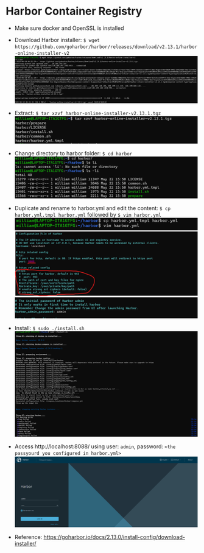 # Harbor Container Registry
- Make sure docker and OpenSSL is installed
- Download Harbor installer: `$ wget https://github.com/goharbor/harbor/releases/download/v2.13.1/harbor-online-installer-v2`
![01_install harbor.png](01_install%20harbor.png)
- Extract: `$ tar xzvf harbor-online-installer-v2.13.1.tgz` ![02_extract.png](02_extract.png)
- Change directory to harbor folder: `$ cd harbor` ![03_cd to harbor.png](03_cd%20to%20harbor.png)
- Duplicate and rename to harbor.yml and edit the content: `$ cp harbor.yml.tmpl harbor.yml` followed by
`$ vim harbor.yml` 
![04_copy and update harbor yaml file.png](04_copy%20and%20update%20harbor%20yaml%20file.png)
![change hostname and comment out https.png](change%20hostname%20and%20comment%20out%20https.png)
![change default UI password.png](change%20default%20UI%20password.png)

- Install: `$ sudo ./install.sh` ![05_execute install shell script.png](05_execute%20install%20shell%20script.png)
- Access http://localhost:8088/ using user: `admin`, password: `<the passyourd you configured in harbor.yml>`
![UI login.png](UI%20login.png)
- Reference: https://goharbor.io/docs/2.13.0/install-config/download-installer/
  

